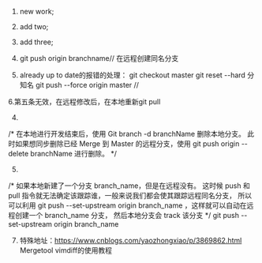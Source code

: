 1. new work;
2. add two;
3. add three;

4. git push origin branchname// 在远程创建同名分支
5. already up to date的报错的处理：
git checkout master
git reset --hard 分知名
git push --force origin master
//

6.第五条无效，在远程修改后，在本地重新git pull

4.
/*
在本地进行开发结束后，使用 Git branch -d branchName 删除本地分支。
此时如果想同步删除已经 Merge 到 Master 的远程分支，使用 git push origin --delete branchName 进行删除。
*/

5.
/*
如果本地新建了一个分支 branch_name，但是在远程没有。
这时候 push 和 pull 指令就无法确定该跟踪谁，一般来说我们都会使其跟踪远程同名分支，
所以可以利用 git push --set-upstream origin branch_name ，这样就可以自动在远程创建一个 branch_name 分支，
然后本地分支会 track 该分支
*/
git push --set-upstream origin branch_name


7. 特殊地址：https://www.cnblogs.com/yaozhongxiao/p/3869862.html
Mergetool vimdiff的使用教程
